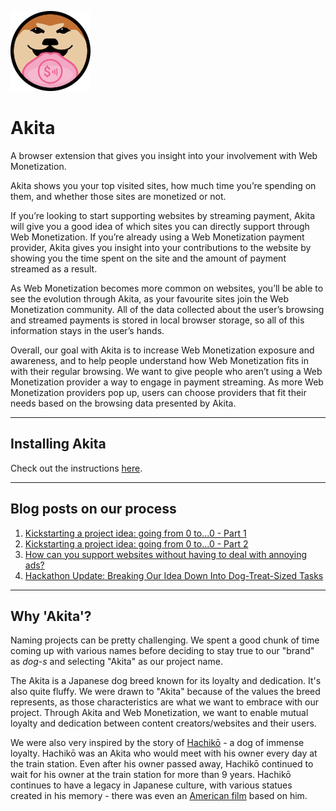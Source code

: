 ![Akita Icon](assets/icon_128x128.png)

# Akita
A browser extension that gives you insight into your involvement with Web Monetization.

Akita shows you your top visited sites, how much time you’re spending on them, and whether those sites are monetized or not.

If you’re looking to start supporting websites by streaming payment, Akita will give you a good idea of which sites you can directly support through Web Monetization. If you’re already using a Web Monetization payment provider, Akita gives you insight into your contributions to the website by showing you the time spent on the site and the amount of payment streamed as a result.

As Web Monetization becomes more common on websites, you’ll be able to see the evolution through Akita, as your favourite sites join the Web Monetization community. All of the data collected about the user’s browsing and streamed payments is stored in local browser storage, so all of this information stays in the user’s hands.

Overall, our goal with Akita is to increase Web Monetization exposure and awareness, and to help people understand how Web Monetization fits in with their regular browsing. We want to give people who aren’t using a Web Monetization provider a way to engage in payment streaming. As more Web Monetization providers pop up, users can choose providers that fit their needs based on the browsing data presented by Akita.

---

## Installing Akita

Check out the instructions [here](docs/InstallAkita.md).

---

## Blog posts on our process
1. [Kickstarting a project idea: going from 0 to...0 - Part 1](https://dev.to/dog-s/kickstarting-a-project-idea-going-from-0-to-0-part-1-3o2e)
2. [Kickstarting a project idea: going from 0 to...0 - Part 2](https://dev.to/dog-s/kickstarting-a-project-idea-going-from-0-to-0-part-2-3bph)
3. [How can you support websites without having to deal with annoying ads?](https://dev.to/dog-s/how-can-you-support-websites-without-having-to-deal-with-annoying-ads-3lmb) 
4. [Hackathon Update: Breaking Our Idea Down Into Dog-Treat-Sized Tasks](https://dev.to/dog-s/hackathon-update-breaking-our-idea-down-into-dog-treat-sized-tasks-50e3)

---

## Why 'Akita'?
Naming projects can be pretty challenging. We spent a good chunk of time coming up with various names before deciding to stay true to our "brand" as _dog-s_ and selecting "Akita" as our project name. 

The Akita is a Japanese dog breed known for its loyalty and dedication. It's also quite fluffy. We were drawn to "Akita" because of the values the breed represents, as those characteristics are what we want to embrace with our project. Through Akita and Web Monetization, we want to enable mutual loyalty and dedication between content creators/websites and their users.

We were also very inspired by the story of [Hachikō](https://en.wikipedia.org/wiki/Hachik%C5%8D) - a dog of immense loyalty. Hachikō was an Akita who would meet with his owner every day at the train station. Even after his owner passed away, Hachikō continued to wait for his owner at the train station for more than 9 years. Hachikō continues to have a legacy in Japanese culture, with various statues created in his memory - there was even an [American film](https://en.wikipedia.org/wiki/Hachi:_A_Dog%27s_Tale) based on him.
